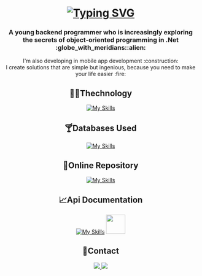
  <h1 align = "center" style=
    "sans-serif">
    <a href="https://git.io/typing-svg"><img src="https://readme-typing-svg.demolab.com?      font=center&size=30&duration=4970&pause=970&color=1E8BF7&center=true&vCenter=true&random=false&width=435&lines=%F0%9D%93%97%F0%9D%93%B2+%F0%9D%93%A3%F0%9D%93%B1%F0%9D%93%AE%F0%9D%93%BB%F0%9D%93%AE!+%F0%9F%91%8B+%2C;+%F0%9D%93%98'%F0%9D%93%B6+%F0%9D%93%9F%F0%9D%93%B2%F0%9D%93%B8%F0%9D%93%BD%F0%9D%93%BB+%F0%9D%93%93%F0%9D%94%83%F0%9D%93%B2%F0%9D%93%AA%F0%9D%93%AD%F0%9D%93%B4%F0%9D%93%B8%F0%9D%94%80%F0%9D%93%B2%F0%9D%93%AE%F0%9D%93%AC" alt="Typing SVG" /></a>
  </h1>

<h3 align="center">A young backend programmer who is increasingly exploring the secrets of object-oriented programming in .Net :globe_with_meridians::alien:</h3>

<div align="center">
      I'm also developing in mobile app development :construction:
</div>
<div align="center">
      I create solutions that are simple but ingenious, because you need to make your life easier :fire:
</div>

<div align="center">
  
  ## :technologist:Thechnology
  [![My Skills](https://skillicons.dev/icons?i=cs,dotnet,js,html,css)](https://skillicons.dev)
  ## :cocktail:Databases Used
  [![My Skills](https://skillicons.dev/icons?i=graphql,mongodb,firebase,sqlite)](https://skillicons.dev)
  ## :gem:Online Repository
  [![My Skills](https://skillicons.dev/icons?i=git,github,azure)](https://skillicons.dev)
  ## :chart_with_upwards_trend:Api Documentation
  [![My Skills](https://skillicons.dev/icons?i=postman)](https://skillicons.dev)
  <img src="https://user-images.githubusercontent.com/25181517/186711335-a3729606-5a78-4496-9a36-06efcc74f800.png" width="50" height="50" />
  
</div>


<div align="center">
  
  ## :iphone:Contact
  
  <a href="mailto:piotrek5994@gmail.com" target="_blank">
    <img src="https://img.shields.io/badge/Gmail-D14836?style=for-the-badge&logo=gmail&logoColor=white" target="_blank" />
  </a>
  <a href="https://www.linkedin.com/in/piotrek-dziadkowiec-437692259" target="_blank">
    <img src="https://img.shields.io/badge/LinkedIn-0077B5?style=for-the-badge&logo=linkedin&logoColor=white" target="_blank" />
  </a> 
</div>

